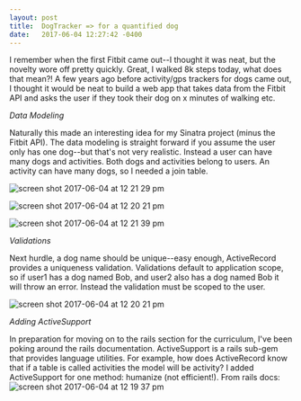 ```yaml
---
layout: post
title:  DogTracker => for a quantified dog
date:   2017-06-04 12:27:42 -0400
---
```



I remember when the first Fitbit came out--I thought it was neat, but the novelty wore off pretty quickly.  Great, I walked 8k steps today, what does that mean?!  A few years ago before activity/gps trackers for dogs came out, I thought it would be neat to build a web app that takes data from the Fitbit API and asks the user if they took their dog on x minutes of walking etc.

*Data Modeling*

Naturally this made an interesting idea for my Sinatra project (minus the Fitbit API). The data modeling is straight forward if you assume the user only has one dog--but that's not very realistic. Instead a user can have many dogs and activities.  Both dogs and activities belong to users. An activity can have many dogs, so I needed a join table.

![screen shot 2017-06-04 at 12 21 29 pm](https://cloud.githubusercontent.com/assets/8889403/26763418/a2cc0656-4920-11e7-9a5f-e6992a9b2762.png)

![screen shot 2017-06-04 at 12 20 21 pm](https://cloud.githubusercontent.com/assets/8889403/26763416/95ac1b96-4920-11e7-897c-dcd8f3d066cc.png)

![screen shot 2017-06-04 at 12 21 39 pm](https://cloud.githubusercontent.com/assets/8889403/26763422/adc473a4-4920-11e7-9472-3a8b868b6632.png)

*Validations*

Next hurdle, a dog name should be unique--easy enough, ActiveRecord provides a uniqueness validation.  Validations default to application scope, so if user1 has a dog named Bob, and user2 also has a dog named Bob it will throw an error.  Instead the validation must be scoped to the user.

![screen shot 2017-06-04 at 12 20 21 pm](https://cloud.githubusercontent.com/assets/8889403/26763416/95ac1b96-4920-11e7-897c-dcd8f3d066cc.png)

*Adding ActiveSupport*

In preparation for moving on to the rails section for the curriculum, I've been poking around the rails documentation.  ActiveSupport is a rails sub-gem that provides language utilities.  For example, how does ActiveRecord know that if a table is called activities the model will be activity?  I added ActiveSupport for one method: humanize (not efficient!). From rails docs:
![screen shot 2017-06-04 at 12 19 37 pm](https://cloud.githubusercontent.com/assets/8889403/26763410/83bc8808-4920-11e7-8a32-a5ffa33b3c3d.png)

